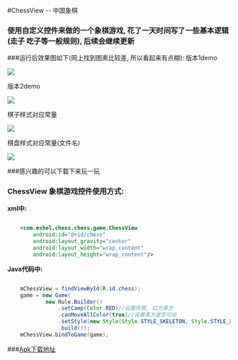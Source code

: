 #ChessView -- 中国象棋

### 使用自定义控件来做的一个象棋游戏, 花了一天时间写了一些基本逻辑(走子 吃子等一般规则), 后续会继续更新

###运行后效果图如下(网上找到图素比较差, 所以看起来有点糊):
版本1demo

![](https://raw.githubusercontent.com/EshelGuo/Chess/master/images/image1.png)

版本2demo

![](https://raw.githubusercontent.com/EshelGuo/Chess/master/images/image2.png)

棋子样式对应常量

![](https://raw.githubusercontent.com/EshelGuo/Chess/master/images/image3.png)

棋盘样式对应常量(文件名)

![](https://raw.githubusercontent.com/EshelGuo/Chess/master/images/image4.png)



###感兴趣的可以下载下来玩一玩

### ChessView 象棋游戏控件使用方式:

**xml中:**

```xml
	
	<com.eshel.chess.chess.game.ChessView
	    android:id="@+id/chess"
	    android:layout_gravity="center"
	    android:layout_width="wrap_content"
	    android:layout_height="wrap_content"/>
```

**Java代码中:**

```java

	mChessView = findViewById(R.id.chess);
	game = new Game(
			new Rule.Builder()
				.setCamp(Color.RED)//设置阵营, 红方黑方
				.canMoveAllColor(true)//设置黑方是否可动
				.setStyle(new Style(Style.STYLE_SKELETON, Style.STYLE_XQSTUDIO))//设置棋盘棋子样式
				.build());
	mChessView.bindToGame(game);
```

###[Apk下载地址](https://github.com/EshelGuo/Chess/raw/master/app/release/app-release.apk)